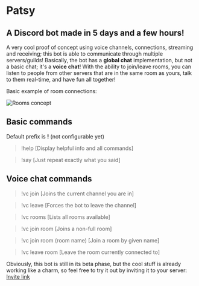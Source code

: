 # Patsy
## A Discord bot made in 5 days and a few hours!

A very cool proof of concept using voice channels, connections, streaming and receiving; this bot is able to communicate through multiple servers/guilds!
Basically, the bot has a **global chat** implementation, but not a basic chat; it's a **voice chat**!
With the ability to join/leave rooms, you can listen to people from other servers that are in the same room as yours, talk to them real-time, and have fun all together!

Basic example of room connections:

![Rooms concept](https://i.imgur.com/xCwbakW.png)

## Basic commands
Default prefix is **!** (not configurable yet)
> !help [Display helpful info and all commands]

> !say [Just repeat exactly what you said]

## Voice chat commands
> !vc join [Joins the current channel you are in]

> !vc leave [Forces the bot to leave the channel]

> !vc rooms [Lists all rooms available]

> !vc join room [Joins a non-full room]

> !vc join room (room name) [Join a room by given name]

> !vc leave room [Leave the room currently connected to]

Obviously, this bot is still in its beta phase, but the cool stuff is already working like a charm, so feel free to try it out by inviting it to your server: [Invite link](https://discordapp.com/oauth2/authorize?client_id=542366085077401650&scope=bot&permissions=8)
